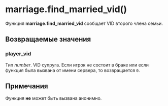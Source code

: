 # marriage.find_married_vid()
Функция **marriage.find_married_vid** сообщает VID второго члена семьи.

## Возвращаемые значения
### player_vid
Тип *number*. VID супруга. Если игрок не состоит в браке или если функция была вызвана от имени сервера, то возвращается `0`.

## Примечания
Функция **не** может быть вызвана анонимно.